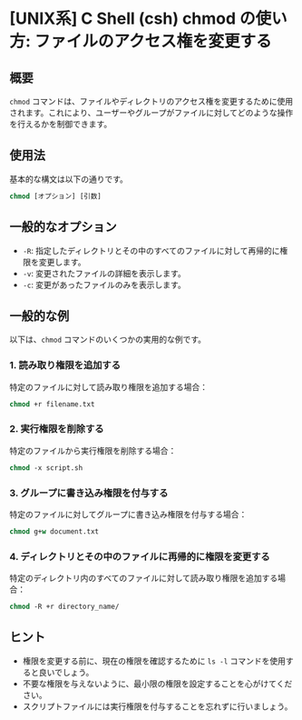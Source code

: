 # [UNIX系] C Shell (csh) chmod の使い方: ファイルのアクセス権を変更する

## 概要
`chmod` コマンドは、ファイルやディレクトリのアクセス権を変更するために使用されます。これにより、ユーザーやグループがファイルに対してどのような操作を行えるかを制御できます。

## 使用法
基本的な構文は以下の通りです。

```csh
chmod [オプション] [引数]
```

## 一般的なオプション
- `-R`: 指定したディレクトリとその中のすべてのファイルに対して再帰的に権限を変更します。
- `-v`: 変更されたファイルの詳細を表示します。
- `-c`: 変更があったファイルのみを表示します。

## 一般的な例
以下は、`chmod` コマンドのいくつかの実用的な例です。

### 1. 読み取り権限を追加する
特定のファイルに対して読み取り権限を追加する場合：

```csh
chmod +r filename.txt
```

### 2. 実行権限を削除する
特定のファイルから実行権限を削除する場合：

```csh
chmod -x script.sh
```

### 3. グループに書き込み権限を付与する
特定のファイルに対してグループに書き込み権限を付与する場合：

```csh
chmod g+w document.txt
```

### 4. ディレクトリとその中のファイルに再帰的に権限を変更する
特定のディレクトリ内のすべてのファイルに対して読み取り権限を追加する場合：

```csh
chmod -R +r directory_name/
```

## ヒント
- 権限を変更する前に、現在の権限を確認するために `ls -l` コマンドを使用すると良いでしょう。
- 不要な権限を与えないように、最小限の権限を設定することを心がけてください。
- スクリプトファイルには実行権限を付与することを忘れずに行いましょう。